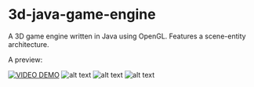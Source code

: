 # 3d-java-game-engine
A 3D game engine written in Java using OpenGL. Features a scene-entity architecture.

A preview:


[![VIDEO DEMO](https://img.youtube.com/vi/A_Caiwy9vuM/0.jpg)](https://youtu.be/A_Caiwy9vuM)
![alt text](https://github.com/jheller9/3d-java-game-engine/blob/master/game2.png?raw=true)
![alt text](https://github.com/jheller9/3d-java-game-engine/blob/master/game3.png?raw=true)
![alt text](https://github.com/jheller9/3d-java-game-engine/blob/master/game1.png?raw=true)
